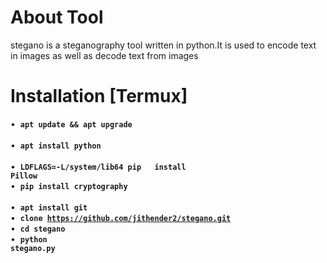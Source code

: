 # About Tool 
stegano is a steganography tool written in python.It is used to encode text in images as well as decode text from images 
# Installation [Termux]
• <p1>&nbsp;<code><b>apt update && apt upgrade</b> </code></p2></br>
• <p1>&nbsp;<code><b>apt install python</b> </code></p1></br>
• <p1>&nbsp;<code><b>LDFLAGS=-L/system/lib64 pip &nbsp;  install Pillow</b></code></p1></br>
• <p1>&nbsp;<code><b>pip install cryptography</b> </code></p1></br>
• <p1>&nbsp;<code><b>apt install git</b> </code></p2></br>
• <p1>&nbsp;<code><b>clone https://github.com/jithender2/stegano.git</b></code></p1></br>
• <p1>&nbsp;<code><b>cd stegano</b></code></p1></br>
• <p1>&nbsp;<code><b>python stegano.py</b></code></p1></br>
